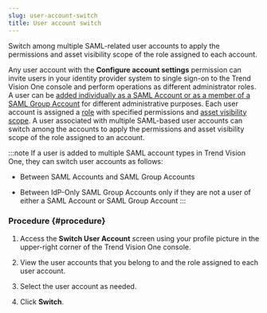```yaml
---
slug: user-account-switch
title: User account switch
---
```


Switch among multiple SAML-related user accounts to apply the permissions and asset visibility scope of the role assigned to each account.

Any user account with the **Configure account settings** permission can invite users in your identity provider system to single sign-on to the Trend Vision One console and perform operations as different administrator roles. A user can be [added individually as a SAML Account or as a member of a SAML Group Account](configure-vision-accounts.md) for different administrative purposes. Each user account is assigned a [role](user-roles-foundation-services.md) with specified permissions and [asset visibility scope](asset-visibility-management.md). A user associated with multiple SAML-based user accounts can switch among the accounts to apply the permissions and asset visibility scope of the role assigned to an account.

:::note
If a user is added to multiple SAML account types in Trend Vision One, they can switch user accounts as follows:

- Between SAML Accounts and SAML Group Accounts

- Between IdP-Only SAML Group Accounts only if they are not a user of either a SAML Account or SAML Group Account
:::

### Procedure {#procedure}

1.  Access the **Switch User Account** screen using your profile picture in the upper-right corner of the Trend Vision One console.

2.  View the user accounts that you belong to and the role assigned to each user account.

3.  Select the user account as needed.

4.  Click **Switch**.
